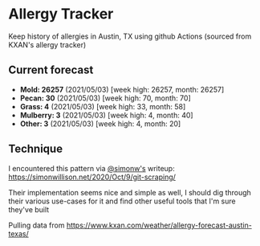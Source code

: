 # Allergy Tracker

Keep history of allergies in Austin, TX using github Actions (sourced from KXAN's allergy tracker)

## Current forecast
<!-- INJECT FORECAST -->
- **Mold: 26257** (2021/05/03)  [week high: 26257, month: 26257]
- **Pecan: 30** (2021/05/03)  [week high: 70, month: 70]
- **Grass: 4** (2021/05/03)  [week high: 33, month: 58]
- **Mulberry: 3** (2021/05/03)  [week high: 4, month: 40]
- **Other: 3** (2021/05/03)  [week high: 4, month: 20]
<!-- END INJECT FORECAST -->

## Technique

I encountered this pattern via [@simonw's](https://github.com/simonw) writeup: https://simonwillison.net/2020/Oct/9/git-scraping/

Their implementation seems nice and simple as well, I should dig through their various use-cases for it and find other useful tools that I'm sure they've built

Pulling data from https://www.kxan.com/weather/allergy-forecast-austin-texas/
